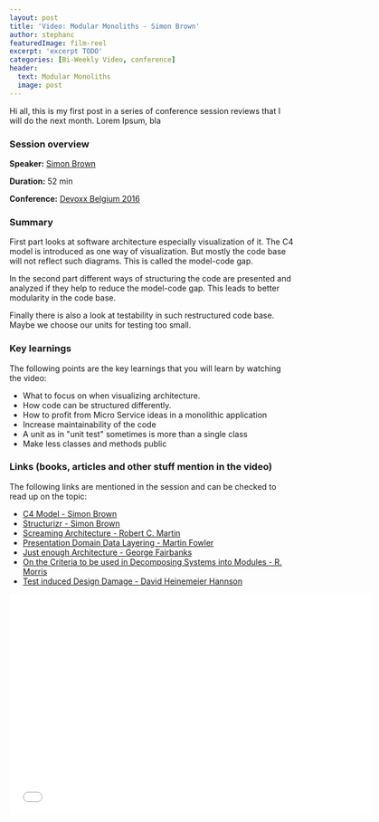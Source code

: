 ```yaml
---
layout: post
title: 'Video: Modular Monoliths - Simon Brown'
author: stephanc
featuredImage: film-reel
excerpt: 'excerpt TODO'
categories: [Bi-Weekly Video, conference]
header:
  text: Modular Monoliths
  image: post
---
```


Hi all,
this is my first post in a series of conference session reviews that I will do the next month. Lorem Ipsum, bla

### Session overview

**Speaker:** [Simon Brown](https://simonbrown.je)

**Duration:** 52 min

**Conference:** [Devoxx Belgium 2016](https://devoxx.be/)

### Summary

First part looks at software architecture especially visualization of it. The C4 model is introduced as one way of visualization.
But mostly the code base will not reflect such diagrams. This is called the model-code gap.

In the second part different ways of structuring the code are presented and analyzed if they help to reduce the model-code gap.
This leads to better modularity in the code base.

Finally there is also a look at testability in such restructured code base.
Maybe we choose our units for testing too small.

### Key learnings
The following points are the key learnings that you will learn by watching the video:

 * What to focus on when visualizing architecture.
 * How code can be structured differently.
 * How to profit from Micro Service ideas in a monolithic application
 * Increase maintainability of the code
 * A unit as in "unit test" sometimes is more than a single class
 * Make less classes and methods public

### Links (books, articles and other stuff mention in the video)

The following links are mentioned in the session and can be checked to read up on the topic: 

 * [C4 Model - Simon Brown](https://c4model.com/)
 * [Structurizr - Simon Brown](https://structurizr.com/)
 * [Screaming Architecture - Robert C. Martin](https://blog.cleancoder.com/uncle-bob/2011/09/30/Screaming-Architecture.html)
 * [Presentation Domain Data Layering - Martin Fowler](https://martinfowler.com/bliki/PresentationDomainDataLayering.html)
 * [Just enough Architecture - George Fairbanks](https://www.georgefairbanks.com/e-book/)
 * [On the Criteria to be used in Decomposing Systems into Modules - R. Morris](https://www.win.tue.nl/~wstomv/edu/2ip30/references/criteria_for_modularization.pdf)
 * [Test induced Design Damage - David Heinemeier Hannson](https://dhh.dk//2014/test-induced-design-damage.html)

<div class="embed-container">
  <iframe title="YouTube video player" width="640" height="390" src="//www.youtube.com/embed/kbKxmEeuvc4" frameborder="0" allowfullscreen=""></iframe>
</div>